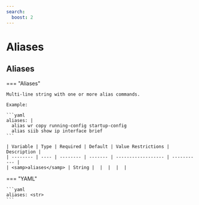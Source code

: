 ```yaml
---
search:
  boost: 2
---
```


# Aliases
## Aliases

=== "Aliases"

    Multi-line string with one or more alias commands.

    Example:

    ```yaml
    aliases: |
      alias wr copy running-config startup-config
      alias siib show ip interface brief
    ```

    | Variable | Type | Required | Default | Value Restrictions | Description |
    | -------- | ---- | -------- | ------- | ------------------ | ----------- |
    | <samp>aliases</samp> | String |  |  |  |  |

=== "YAML"

    ```yaml
    aliases: <str>
    ```
